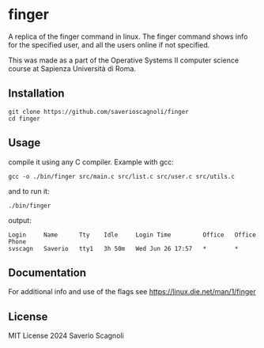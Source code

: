 # finger

A replica of the finger command in linux.
The finger command shows info for the specified user, and all the users online if not specified.

This was made as a part of the Operative Systems II computer science course at Sapienza Università di Roma.

## Installation

```
git clone https://github.com/saverioscagnoli/finger
cd finger
```

## Usage

compile it using any C compiler. Example with gcc:

```
gcc -o ./bin/finger src/main.c src/list.c src/user.c src/utils.c
```

and to run it:

```
./bin/finger
```

output:

```
Login     Name      Tty    Idle     Login Time         Office   Office Phone
svscagn   Saverio   tty1   3h 50m   Wed Jun 26 17:57   *        *
```

## Documentation

For additional info and use of the flags see https://linux.die.net/man/1/finger

## License

MIT License 2024 Saverio Scagnoli
